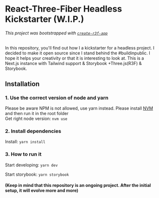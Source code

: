 # React-Three-Fiber Headless Kickstarter (W.I.P.)

###### This project was bootstrapped with [`create-r3f-app`](https://github.com/utsuboco/create-r3f-app)

In this repository, you'll find out how I a kickstarter for a headless project. I decided to make it open source since I stand behind the #buildinpublic. I hope it helps your creativity or that it is interesting to look at.
This is a Next.js instance with Tailwind support & Storybook +Three.js(R3F) & Storybook.

## Installation

### 1. Use the correct version of node and yarn

Please be aware NPM is not allowed, use yarn instead. Please install [NVM](https://github.com/nvm-sh/nvm) and then run it in the root folder<br /> Get right node
version: `nvm use`

### 2. Install dependencies

Install: `yarn install`

### 3. How to run it

Start developing: `yarn dev`

Start storybook: `yarn storybook`

#### (Keep in mind that this repository is an ongoing project. After the initial setup, it will evolve more and more)
